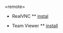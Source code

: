 =remote=
* RealVNC
** [instal](https://www.realvnc.com/docs/raspberry-pi.html#raspberry-pi-legacy)

* Team Viewer
** [install](https://www.teamviewer.com/en/download/)

